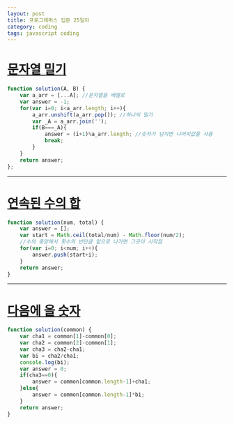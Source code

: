 ```yaml
---
layout: post
title: 프로그래머스 입문 25일차
category: coding
tags: javascript coding
---
```


# [문자열 밀기](https://school.programmers.co.kr/learn/courses/30/lessons/120921)

```javascript
function solution(A, B) {
    var a_arr = [...A]; //문자열을 배열로
    var answer = -1;
    for(var i=0; i<a_arr.length; i++){
        a_arr.unshift(a_arr.pop()); //하나씩 밀기
        var _A = a_arr.join('');
        if(B===_A){
            answer = (i+1)%a_arr.length; //숫자가 넘치면 나머지값을 사용
            break;
        }
    }
    return answer;
};
```

---

# [연속된 수의 합](https://school.programmers.co.kr/learn/courses/30/lessons/120923?language=javascript)

```javascript
function solution(num, total) {
    var answer = [];
    var start = Math.ceil(total/num) - Math.floor(num/2);
    //수의 중앙에서 횟수의 반만큼 앞으로 나가면 그곳이 시작점
    for(var i=0; i<num; i++){
        answer.push(start+i);
    }
    return answer;
}
```

---

# [다음에 올 숫자](https://school.programmers.co.kr/learn/courses/30/lessons/120924)

```javascript
function solution(common) {
    var cha1 = common[1]-common[0];
    var cha2 = common[2]-common[1];
    var cha3 = cha2-cha1;
    var bi = cha2/cha1;
    console.log(bi);
    var answer = 0;
    if(cha3==0){
        answer = common[common.length-1]+cha1;
    }else{
        answer = common[common.length-1]*bi;
    }
    return answer;
}
```